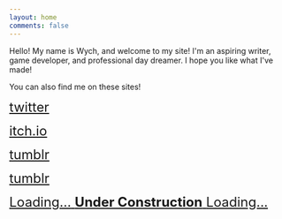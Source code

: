 ```yaml
---
layout: home
comments: false
---
```


Hello! My name is Wych, and welcome to my site! I'm an aspiring writer, game developer, and professional day dreamer. I hope you like what I've made!

You can also find me on these sites!


<i class="fa fa-twitter fa-2x fa-fw"></i> <font size="+2"><a href="https://twitter.com/wychwitch">twitter</a></font>

<i class="fa fa-gamepad fa-2x fa-fw"></i> <font size="+2"><a href="https://wychwitch.itch.io">itch.io</a></font>

<i class="fa fa-tumblr fa-2x fa-fw"></i> <font size="+2"><a href="https://wychwitch.tumblr.com">tumblr</a></font>

<i class="fa fa-tumblr fa-2x fa-fw"></i> <font size="+2"><a href="https://wychwitch.tumblr.com">tumblr</a></font>

<span class="fa-stack fa-lg">
  <i class="fa fa-file-text-o fa-stack-2x"></i>
  <i class="fa fa-pencil fa-stack-1x"></i>
</span></i> <font size="+2"><a href="https://archiveofourown.org/>AO3</a></font>

<i class="fa fa-cog fa-spin fa-sm fa-fw"></i>
<span class="sr-only">Loading...</span> **Under Construction** <i class="fa fa-cog fa-spin fa-sm fa-fw"></i>
<span class="sr-only">Loading...</span>
